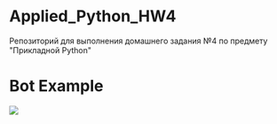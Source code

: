 # Applied_Python_HW4
Репозиторий для выполнения домашнего задания №4 по предмету "Прикладной Python"

# Bot Example
![](https://github.com/NickolayD/Applied_Python_HW4/blob/main/Example.gif)
